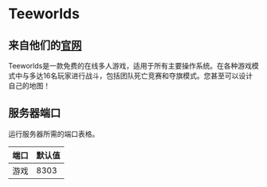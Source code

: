 # Teeworlds

## 来自他们的[官网](https://www.teeworlds.com/)

Teeworlds是一款免费的在线多人游戏，适用于所有主要操作系统。在各种游戏模式中与多达16名玩家进行战斗，包括团队死亡竞赛和夺旗模式。您甚至可以设计自己的地图！

## 服务器端口

运行服务器所需的端口表格。

| 端口    | 默认值 |
|---------|---------|
| 游戏    | 8303    | 